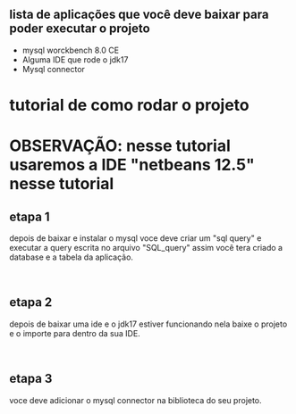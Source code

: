<div>
  <h2>lista de  aplicações que você deve baixar para poder executar o projeto</h2>
  <ul>
    <li>mysql worckbench 8.0 CE</li>
    <li>Alguma IDE que rode o jdk17</li>
    <li>Mysql connector</li>
  </ul>
</div>
<div>
  <h1>tutorial de como rodar o projeto<h1>
    <p>OBSERVAÇÃO: nesse tutorial usaremos a IDE "netbeans 12.5" nesse tutorial</p>
    <h2>etapa 1</h2>
      <p>depois de baixar e instalar o mysql voce deve criar um "sql query" e executar a query escrita no arquivo "SQL_query"
        assim você tera criado a database e a tabela da aplicação.</p>
    </br>
    <h2>etapa 2</h2>
    <p>depois de baixar uma ide e o jdk17 estiver funcionando nela baixe o projeto e o importe para dentro da sua IDE.</p>
    </br>
    <h2>etapa 3</h2>
    <p>voce deve adicionar o mysql connector na biblioteca do seu projeto.</p>
</div>
